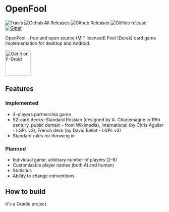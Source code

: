 # OpenFool
![Travis](https://img.shields.io/travis/hyst329/OpenFool.svg)
![Github All Releases](https://img.shields.io/github/downloads/hyst329/OpenFool/total.svg)
![Github Releases](https://img.shields.io/github/downloads/hyst329/OpenFool/latest/total.svg)
![GitHub release](https://img.shields.io/github/release/hyst329/OpenFool.svg)
[![Gitter](https://img.shields.io/gitter/room/OpenFoolCommunity/Lobby.svg)](https://gitter.im/OpenFoolCommunity/Lobby)

OpenFool - free and open source (MIT licensed) Fool (Durak) card game implementation for desktop and Android.

[<img src="https://gitlab.com/fdroid/artwork/raw/master/badge/get-it-on.png"
     alt="Get it on F-Droid"
     height="80">](https://f-droid.org/packages/ru.hyst329.openfool/)
     
## Features
### Implemented
- 4-players partnership game
- 52-card decks: Standard Russian (designed by A. Charlemagne in 19th century, public domain - from Wikimedia),
    international (by Chris Aguilar - LGPL v3), French deck (by David Bellot - LGPL v3)
- Standard rules for throwing in

### Planned
- Individual game, arbitrary number of players (2-6)
- Customisable player names (both AI and human)
- Statistics
- Ability to change conventions

## How to build
It's a Gradle project.
